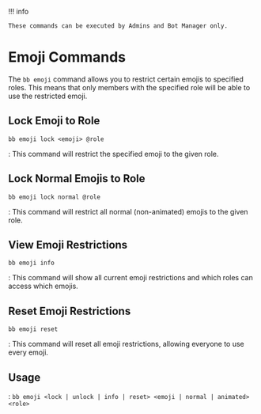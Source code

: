 !!! info
    
    These commands can be executed by Admins and Bot Manager only.

# Emoji Commands

The `bb emoji` command allows you to restrict certain emojis to specified roles. This means that only members with the specified role will be able to use the restricted emoji.

## Lock Emoji to Role

`bb emoji lock <emoji> @role`

:   This command will restrict the specified emoji to the given role.

## Lock Normal Emojis to Role

`bb emoji lock normal @role`

:   This command will restrict all normal (non-animated) emojis to the given role.

## View Emoji Restrictions

`bb emoji info`

:   This command will show all current emoji restrictions and which roles can access which emojis.

## Reset Emoji Restrictions

`bb emoji reset`

:   This command will reset all emoji restrictions, allowing everyone to use every emoji.

## Usage

:   `bb emoji <lock | unlock | info | reset> <emoji | normal | animated> <role>`
